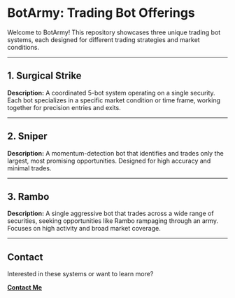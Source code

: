 # BotArmy: Trading Bot Offerings

Welcome to BotArmy! This repository showcases three unique trading bot systems, each designed for different trading strategies and market conditions.

---

## 1. Surgical Strike
**Description:**
A coordinated 5-bot system operating on a single security. Each bot specializes in a specific market condition or time frame, working together for precision entries and exits.


---

## 2. Sniper
**Description:**
A momentum-detection bot that identifies and trades only the largest, most promising opportunities. Designed for high accuracy and minimal trades.


---

## 3. Rambo
**Description:**
A single aggressive bot that trades across a wide range of securities, seeking opportunities like Rambo rampaging through an army. Focuses on high activity and broad market coverage.


---

## Contact
Interested in these systems or want to learn more?

**[Contact Me](mailto:abagga161@live.com)**
